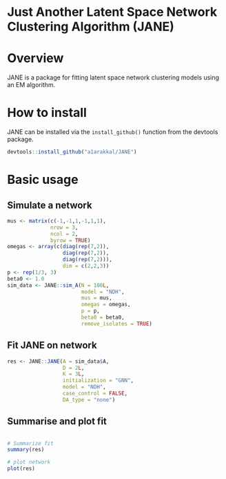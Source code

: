 # Just Another Latent Space Network Clustering Algorithm (JANE)

# Overview

JANE is a package for fitting latent space network clustering models using an EM algorithm. 

# How to install

JANE can be installed via the `install_github()` function from the devtools package.

``` r
devtools::install_github("a1arakkal/JANE")
```

# Basic usage

## Simulate a network

``` r
mus <- matrix(c(-1,-1,1,-1,1,1), 
              nrow = 3,
              ncol = 2, 
              byrow = TRUE)
omegas <- array(c(diag(rep(7,2)),
                  diag(rep(7,2)), 
                  diag(rep(7,2))), 
                  dim = c(2,2,3))
p <- rep(1/3, 3)
beta0 <- 1.0
sim_data <- JANE::sim_A(N = 100L, 
                        model = "NDH",
                        mus = mus, 
                        omegas = omegas, 
                        p = p, 
                        beta0 = beta0, 
                        remove_isolates = TRUE)
```

## Fit JANE on network

``` r
res <- JANE::JANE(A = sim_data$A,
                  D = 2L,
                  K = 3L,
                  initialization = "GNN", 
                  model = "NDH",
                  case_control = FALSE,
                  DA_type = "none")
```

## Summarise and plot fit

``` r

# Summarize fit 
summary(res)

# plot network
plot(res)
```

